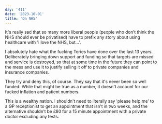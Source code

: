 ```yaml
---
day: '411'
date: '2023-10-01'
title: 'On NHS'
---
```


It's really sad that so many more liberal people (people who don't think the NHS should ever be privatised) have to prefix any story about using healthcare with 'I love the NHS, but...'.

I absolutely hate what the fucking Tories have done over the last 13 years. Deliberately bringing down support and funding so that targets are missed and service is destroyed, so that at some time in the future they can point to the mess and use it to justify selling it off to private companies and insurance companies.

They try and deny this, of course. They say that it's never been so well funded. While that might be true as a number, it doesn't account for our fucked inflation and patient numbers.

This is a wealthy nation. I shouldn't need to literally say 'please help me' to a GP receptionist to get an appointment that isn't in two weeks, and the alternative shouldn't be £80 for a 15 minute appointment with a private doctor excluding any tests.

